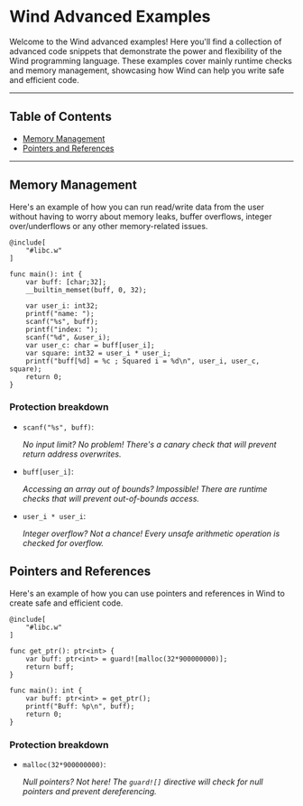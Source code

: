 # Wind Advanced Examples

Welcome to the Wind advanced examples! Here you'll find a collection of advanced code snippets that demonstrate the power and flexibility of the Wind programming language. These examples cover mainly runtime checks and memory management, showcasing how Wind can help you write safe and efficient code.

---

## Table of Contents

- [Memory Management](#memory-management)
- [Pointers and References](#pointers-and-references)

---

## Memory Management

Here's an example of how you can run read/write data from the user without having to worry about memory leaks, buffer overflows, integer over/underflows or any other memory-related issues.

```wind
@include[
    "#libc.w"
]

func main(): int {
    var buff: [char;32];
    __builtin_memset(buff, 0, 32);
    
    var user_i: int32;
    printf("name: ");
    scanf("%s", buff);
    printf("index: ");
    scanf("%d", &user_i);
    var user_c: char = buff[user_i];
    var square: int32 = user_i * user_i;
    printf("buff[%d] = %c ; Squared i = %d\n", user_i, user_c, square);
    return 0;
}
```

### Protection breakdown

 - `scanf("%s", buff)`:

    _No input limit? No problem! There's a canary check that will prevent return address overwrites._

- `buff[user_i]`:

    _Accessing an array out of bounds? Impossible! There are runtime checks that will prevent out-of-bounds access._

- `user_i * user_i`:
    
    _Integer overflow? Not a chance! Every unsafe arithmetic operation is checked for overflow._

## Pointers and References

Here's an example of how you can use pointers and references in Wind to create safe and efficient code.

```wind
@include[
    "#libc.w"
]

func get_ptr(): ptr<int> {
    var buff: ptr<int> = guard![malloc(32*900000000)];
    return buff;
}

func main(): int {
    var buff: ptr<int> = get_ptr();
    printf("Buff: %p\n", buff);
    return 0;
}
```

### Protection breakdown

- `malloc(32*900000000)`:

    _Null pointers? Not here! The `guard![]` directive will check for null pointers and prevent dereferencing._
